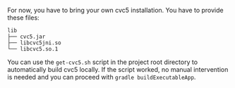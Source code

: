 For now, you have to bring your own cvc5 installation.
You have to provide these files:
```
lib
├── cvc5.jar
├── libcvc5jni.so
└── libcvc5.so.1
```
You can use the `get-cvc5.sh` script in the project root directory to automatically build cvc5 locally.
If the script worked, no manual intervention is needed and you can proceed with `gradle buildExecutableApp`.
